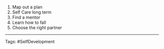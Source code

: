 1. Map out a plan
2. Self Care long term
3. Find a mentor
4. Learn how to fall
5. Choose the right partner

---

Tags: #SelfDevelopment